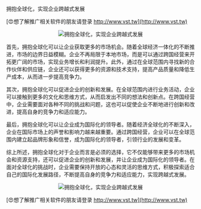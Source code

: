 拥抱全球化，实现企业跨越式发展

[😍想了解推广相关软件的朋友请登录 http://www.vst.tw](http://www.vst.tw)

 <center><img src="https://vst.tw/MP4/tuiguang/png/6.png" alt="拥抱全球化，实现企业跨越式发展"></center>

首先，拥抱全球化可以让企业获取更多的市场机会。随着全球经济一体化的不断推进，市场的边界日益模糊。企业不再局限于本地市场，而是可以通过跨国经营来开拓更广阔的市场，实现业务增长和利润提升。此外，通过在全球范围内寻找新的合作伙伴和供应链，企业还可以获得更多的资源和技术支持，提高产品质量和降低生产成本，从而进一步提高竞争力。

其次，拥抱全球化可以促进企业的创新和发展。在全球范围内进行业务活动，企业可以接触到更多的文化和思维方式，从而启发出不同的想法和创新点。在跨国经营中，企业需要面对各种不同的挑战和问题，这也可以促使企业不断地进行创新和改进，提高自身的竞争力和适应能力。

最后，拥抱全球化可以让企业成为国际化的领导者。随着经济全球化的不断深入，企业在国际市场上的声誉和影响力越来越重要。通过跨国经营，企业可以在全球范围内建立起品牌形象和信誉，成为国际化的领导者，引领行业的发展和变革。

综上所述，拥抱全球化对于企业而言是必须的选择，它不仅能够带来更多的市场机会和资源支持，还可以促进企业的创新和发展，并让企业成为国际化的领导者。在面对全球化的挑战时，企业需要保持开放的心态和灵活的思维方式，积极探索适合自己的国际化发展路径，不断提高自身的竞争力和适应能力，实现跨越式发展。

 <center><img src="https://vst.tw/MP4/tuiguang/png/2.png" alt="拥抱全球化，实现企业跨越式发展"></center>

[😍想了解推广相关软件的朋友请登录 http://www.vst.tw](http://www.vst.tw)



